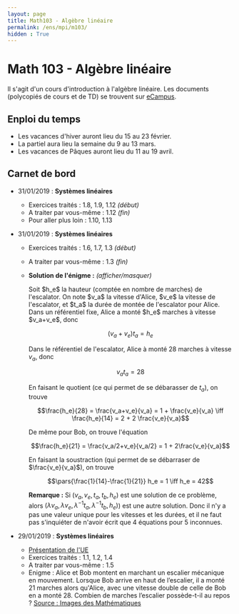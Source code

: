 ```yaml
---
layout: page
title: Math103 - Algèbre linéaire
permalink: /ens/mpi/m103/
hidden : True
---
```

<script type="text/javascript">
<!--
    function toggle_visibility(id) {
       var elt = document.getElementById(id);
       if(elt.style.display == 'block')
          elt.style.display = 'none';
       else
          elt.style.display = 'block';
    }
//-->
</script>


# Math 103 - Algèbre linéaire

Il s'agit d'un cours d'introduction à l'algèbre linéaire. Les documents (polycopiés de cours et de TD) se trouvent sur [eCampus](https://ecampus.paris-saclay.fr).


## Enploi du temps

* Les vacances d'hiver auront lieu du 15 au 23 février.
* La partiel aura lieu la semaine du 9 au 13 mars.
* Les vacances de Pâques auront lieu du 11 au 19 avril.

## Carnet de bord

- <span class="date">31/01/2019 :</span> **Systèmes linéaires**
    * Exercices traités : 1.8, 1.9, 1.12 *(début)*
    * A traiter par vous-même : 1.12 *(fin)*
    * Pour aller plus loin : 1.10, 1.13
    

- <span class="date">31/01/2019 :</span> **Systèmes linéaires**
	* Exercices traités : 1.6, 1.7, 1.3 *(début)*
	* A traiter par vous-même : 1.3 *(fin)*
	* **Solution de l'énigme :** <span onclick="toggle_visibility('enigme');">*(afficher/masquer)*</span>
		<div id="enigme" class="sol">
		Soit $h_e$ la hauteur (comptée en nombre de marches) de l'escalator. On note $v_a$ la vitesse d'Alice, $v_e$ la vitesse de l'escalator, et $t_a$ la durée de montée de l'escalator pour Alice. Dans un référentiel fixe, Alice a monté $h_e$ marches à vitesse $v_a+v_e$, donc
		
		$$(v_a + v_e) t_a = h_e$$
		
		Dans le référentiel de l'escalator, Alice à monté 28 marches à vitesse $v_a$, donc
		
		$$v_a t_a = 28$$
		
		En faisant le quotient (ce qui permet de se débarasser de $t_a$), on trouve
		
		$$\frac{h_e}{28} = \frac{v_a+v_e}{v_a} =  1 + \frac{v_e}{v_a} \iff \frac{h_e}{14} = 2 + 2 \frac{v_e}{v_a}$$
		
		De même pour Bob, on trouve l'équation
		
		$$\frac{h_e}{21} = \frac{v_a/2+v_e}{v_a/2} =  1 + 2\frac{v_e}{v_a}$$
		
		En faisant la soustraction (qui permet de se débarraser de $\frac{v_e}{v_a}$), on trouve
		
		$$\pars{\frac{1}{14}-\frac{1}{21}} h_e = 1 \iff h_e = 42$$
	
		**Remarque :** Si $(v_a, v_e, t_a ,t_b, h_e)$ est une solution de ce problème, alors $(\lambda v_a, \lambda v_e, \lambda^{-1} t_a, \lambda^{-1} t_b, h_e)$) est une autre solution. Donc il n'y a pas une valeur unique pour les vitesses et les durées, et il ne faut pas s'inquiéter de n'avoir écrit que 4 équations pour 5 inconnues.</div>

- <span class="date">29/01/2019 :</span> **Systèmes linéaires**
	* [Présentation de l'UE](m103syllabus.pdf)
	* Exercices traités : 1.1, 1.2, 1.4
	* A traiter par vous-même : 1.5
	* Enigme : Alice et Bob montent en marchant un escalier mécanique en mouvement. Lorsque Bob arrive en haut de l’escalier, il a monté 21 marches alors qu'Alice, avec une vitesse double de celle de Bob en a monté 28. Combien de marches l’escalier possède-t-il au repos ? [Source : Images des Mathématiques](http://images.math.cnrs.fr/Janvier-2019-2e-defi.html)
			

